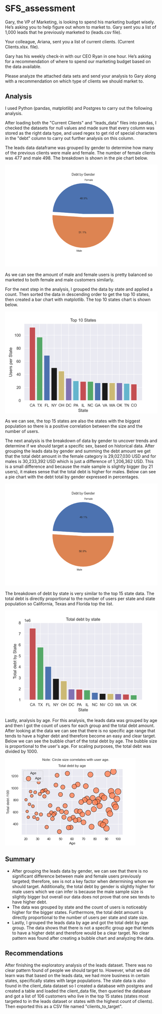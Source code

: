
# SFS_assessment

Gary, the VP of Marketing, is looking to spend his marketing budget wisely. He’s asking you to help figure out whom to market to. Gary sent you a list of 1,000 leads that he previously marketed to (leads.csv file).

Your colleague, Ariana, sent you a list of current clients. (Current Clients.xlsx. file).

Gary has his weekly check-in with our CEO Ryan in one hour. He’s asking for a recommendation of where to spend our marketing budget based on the data available.

Please analyze the attached data sets and send your analysis to Gary along with a recommendation on which type of clients we should market to.

## Analysis

I used Python (pandas, matplotlib) and Postgres to carry out the following analysis.

After loading both the "Current Clients" and "leads_data" files into pandas, I checked the datasets for null values and made sure that every column was stored as the right data type, and used regex to get rid of special characters in the "debt" column to carry out further analysis on this column.

The leads data dataframe was grouped by gender to determine how many of the previous clients were male and female. The number of female clients was 477 and male 498. The breakdown is shown in the pie chart below. 

![gender pie char](analysis/DataByGenderPieChart.png)

As we can see the amount of male and female users is pretty balanced so marketed to both female and male customers similarly. 

For the next step in the analysis, I grouped the data by state and applied a count. Then sorted the data in descending order to get the top 10 states, then created a bar chart with matplotlib. The top 10 states chart is shown below. 

![Top 15 states](analysis/Top15states.png)

As we can see, the top 15 states are also the states with the biggest population so there is a positive correlation between the size and the number of users. 

The next analysis is the breakdown of data by gender to uncover trends and determine if we should target a specific sex, based on historical data. After grouping the leads data by gender and summing the debt amount we get that the total debt amount in the female category is 29,027,030 USD and for males is 30,233,392 USD which is just a difference of 1,206,362 USD. This is a small difference and because the male sample is slightly bigger (by 21 users), it makes sense that the total debt is higher for males. Below can see a pie chart with the 
debt total by gender expressed in percentages.

![debt by gender](analysis/DebtByGenderPieChart.png)

The breakdown of debt by state is very similar to the top 15 state data. The total debt is directly proportional to the number of users per state and state population so California, Texas and Florida top the list. 

![total debt by state](analysis/totaldebtbystatess.png)

Lastly, analysis by age. For this analysis, the leads data was grouped by age and then I got the count of users for each group and the total debt amount. After looking at the data we can see that there is no specific age range that tends to have a higher debt and therefore become an easy and clear target. Below we can see the bubble chart of the total debt by age. The bubble size is proportional to the user's age. For scaling purposes, the total debt was divided by 1000.

![debt by age](analysis/debtbyagee.png)

## Summary 

* After grouping the leads data by gender, we can see that there is no significant difference between male and female users previously targeted; therefore, sex is not a key factor when determining whom we should target. Additionally, the total debt by gender is slightly higher for male users which we can infer is because the male sample size is slightly bigger but overall our data does not prove that one sex tends to have higher debt. 
* The data was grouped by state and the count of users is noticeably higher for the bigger states. Furthermore, the total debt amount is directly proportional to the number of users per state and state size. 
* Lastly, I grouped the leads data by age and got the total debt by age group. The data shows that there is not a specific group age that tends to have a higher debt and therefore would be a clear target. No clear pattern was found after creating a bubble chart and analyzing the data. 

## Recommendations

After finishing the exploratory analysis of the leads dataset. There was no clear pattern found of people we should target to. However, what we did learn was that based on the leads data, we had more business in certain states, specifically states with large populations. The state data is also found in the client_data dataset so I created a database with postgres and created a table and loaded the client_data file, then queried the database and got a list of 106 customers who live in the top 15 states (states most targeted to in the leads dataset or states with the highest count of clients). Then exported this as a CSV file named "clients_to_target". 


